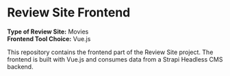 # Review Site Frontend

**Type of Review Site:** Movies  
**Frontend Tool Choice:** Vue.js

This repository contains the frontend part of the Review Site project. The frontend is built with Vue.js and consumes data from a Strapi Headless CMS backend.
